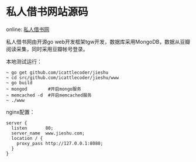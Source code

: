 私人借书网站源码
=====================

online: [私人借书网](http://4jieshu.com)

私人借书网由开源go web开发框架tgw开发，数据库采用MongoDB，数据从豆瓣阅读采集，同时采用豆瓣帐号登录。

本地测试运行：

```
~ go get github.com/icattlecoder/jieshu
~ cd src/github.com/icattlecoder/jieshu/www
~ go build
~ mongod 		#开启mongo服务
~ memcached -d 	#开启memcached服务
~ ./www 
```
nginx配置：

```
server {
  listen       80;
  server_name  www.jieshu.com;
  location / {
    proxy_pass http://127.0.0.1:8080;
  }
}
```
